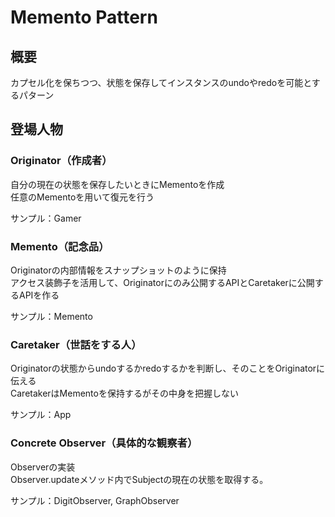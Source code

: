 # Memento Pattern

## 概要
カプセル化を保ちつつ、状態を保存してインスタンスのundoやredoを可能とするパターン

## 登場人物
### Originator（作成者）
自分の現在の状態を保存したいときにMementoを作成  
任意のMementoを用いて復元を行う

サンプル：Gamer

### Memento（記念品）
Originatorの内部情報をスナップショットのように保持  
アクセス装飾子を活用して、Originatorにのみ公開するAPIとCaretakerに公開するAPIを作る

サンプル：Memento

### Caretaker（世話をする人）
Originatorの状態からundoするかredoするかを判断し、そのことをOriginatorに伝える  
CaretakerはMementoを保持するがその中身を把握しない

サンプル：App

### Concrete Observer（具体的な観察者）
Observerの実装  
Observer.updateメソッド内でSubjectの現在の状態を取得する。

サンプル：DigitObserver, GraphObserver
